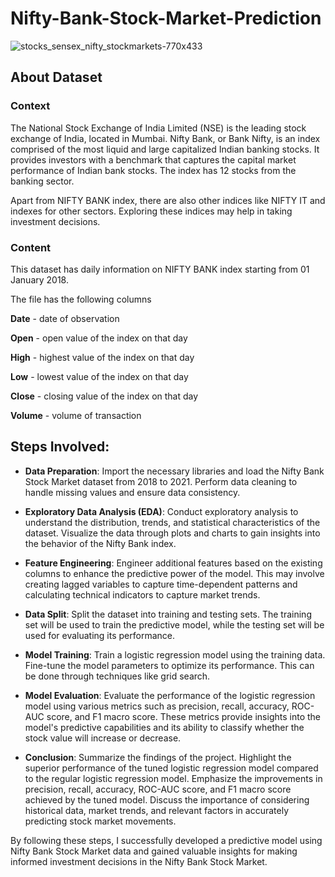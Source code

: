 # Nifty-Bank-Stock-Market-Prediction
![stocks_sensex_nifty_stockmarkets-770x433](https://github.com/shubham19nijwala/Nifty-Bank-Stock-Market-Prediction/assets/130289158/d9ace0d5-033d-4ddd-8e18-5853ff9afecd)

## About Dataset
### Context
The National Stock Exchange of India Limited (NSE) is the leading stock exchange of India, located in Mumbai. Nifty Bank, or Bank Nifty, is an index comprised of the most liquid and large capitalized Indian banking stocks. It provides investors with a benchmark that captures the capital market performance of Indian bank stocks. The index has 12 stocks from the banking sector.

Apart from NIFTY BANK index, there are also other indices like NIFTY IT and indexes for other sectors. Exploring these indices may help in taking investment decisions.

### Content
This dataset has daily information on NIFTY BANK index starting from 01 January 2018.

The file has the following columns

**Date** - date of observation

**Open** - open value of the index on that day

**High** - highest value of the index on that day

**Low** - lowest value of the index on that day

**Close** - closing value of the index on that day

**Volume** - volume of transaction

## Steps Involved:
*  **Data Preparation**: Import the necessary libraries and load the Nifty Bank Stock Market dataset from 2018 to 2021. Perform data cleaning to handle missing values and ensure data consistency.

* **Exploratory Data Analysis (EDA)**: Conduct exploratory analysis to understand the distribution, trends, and statistical characteristics of the dataset. Visualize the data through plots and charts to gain insights into the behavior of the Nifty Bank index.

* **Feature Engineering**: Engineer additional features based on the existing columns to enhance the predictive power of the model. This may involve creating lagged variables to capture time-dependent patterns and calculating technical indicators to capture market trends.

* **Data Split**: Split the dataset into training and testing sets. The training set will be used to train the predictive model, while the testing set will be used for evaluating its performance.

* **Model Training**: Train a logistic regression model using the training data. Fine-tune the model parameters to optimize its performance. This can be done through techniques like grid search.

* **Model Evaluation**: Evaluate the performance of the logistic regression model using various metrics such as precision, recall, accuracy, ROC-AUC score, and F1 macro score. These metrics provide insights into the model's predictive capabilities and its ability to classify whether the stock value will increase or decrease.

* **Conclusion**: Summarize the findings of the project. Highlight the superior performance of the tuned logistic regression model compared to the regular logistic regression model. Emphasize the improvements in precision, recall, accuracy, ROC-AUC score, and F1 macro score achieved by the tuned model. Discuss the importance of considering historical data, market trends, and relevant factors in accurately predicting stock market movements.


By following these steps, I successfully developed a predictive model using Nifty Bank Stock Market data and gained valuable insights for making informed investment decisions in the Nifty Bank Stock Market.
